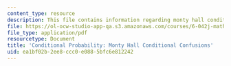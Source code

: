 ```yaml
---
content_type: resource
description: This file contains information regarding monty hall conditional confusions.
file: https://ol-ocw-studio-app-qa.s3.amazonaws.com/courses/6-042j-mathematics-for-computer-science-spring-2015/ea1bf02b2ee8ccc0e0885bfc6e812242_MIT6_042JS15_MontyHallConfus.pdf
file_type: application/pdf
resourcetype: Document
title: 'Conditional Probability: Monty Hall Conditional Confusions'
uid: ea1bf02b-2ee8-ccc0-e088-5bfc6e812242
---
```

